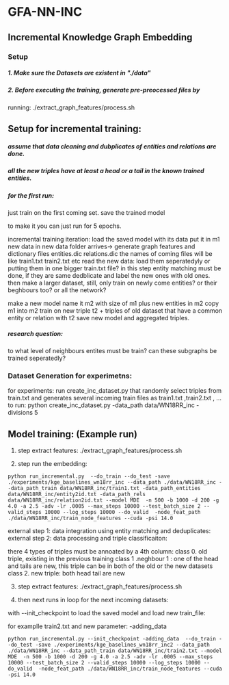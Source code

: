 # GFA-NN-INC
## Incremental Knowledge Graph Embedding

### Setup

##### 1.  Make sure the Datasets are existent in "./data"

##### 2. Before executing the training, generate pre-preocessed files by
   running: ./extract_graph_features/process.sh




## Setup for incremental training:

##### assume that data cleaning and dubplicates of entities and relations are done.
##### all the new triples have at least a head or a tail in the known trained entities.


##### for the first run:
just train on the first coming set.
save the trained model

to make it you can just run for 5 epochs.

incremental training iteration:
load the saved model with its data put it in m1
 new data in new data folder arrives-> generate graph features and dictionary files entities.dic relations.dic 
the names of coming files will be like train1.txt train2.txt etc
 read the new data:
 load them seperatedyly or putting them in one bigger train.txt file?
 in this step entity matching must be done, if they are same dedblicate and label the new ones with old ones.
then make a larger dataset, still, only train on newly come entities? or their beghbours too? or all the network? 


 make a new model name it m2 with size of m1 plus new entities in m2
 copy m1 into m2
 train on new triple t2 + triples of old dataset that have a common entity or relation with t2
 save new model and aggregated triples.  


##### research question: 
to what level of neighbours entites must be train?
can these subgraphs be trained seperatedly? 


### Dataset Generation for experimetns:
for experiments: run create_inc_dataset.py that randomly select triples from train.txt and generates several incoming train files as train1.txt ,train2.txt , ...
to run: python  create_inc_dataset.py  -data_path data/WN18RR_inc -divisions 5

## Model training: (Example run)



1. step extract features:
./extract_graph_features/process.sh


2. step run the embedding:

```
python run_incremental.py  --do_train --do_test -save ./experiments/kge_baselines_wn18rr_inc --data_path ./data/WN18RR_inc --data_path_train data/WN18RR_inc/train1.txt -data_path_entities data/WN18RR_inc/entity2id.txt -data_path_rels data/WN18RR_inc/relation2id.txt --model MDE  -n 500 -b 1000 -d 200 -g 4.0 -a 2.5 -adv -lr .0005 --max_steps 10000 --test_batch_size 2 --valid_steps 10000 --log_steps 10000 --do_valid  -node_feat_path ./data/WN18RR_inc/train_node_features --cuda -psi 14.0
```


 external step 1: data integration using entity matching and deduplicates: 
 external step 2: data processing and triple classificaiton: 

there 4 types of triples must be annoated by a 4th column:
class 0. old triple, existing in the previous training
class 1 .neghbour 1 : one of the head and tails are new, this triple can be in both of the old or the new datasets
class 2. new triple: both head tail are new


3. step extract features:
./extract_graph_features/process.sh

4. then next runs in loop for the next incoming datasets:

with --init_checkpoint to load the saved model and load new train_file:

for examplle train2.txt and new parameter:  -adding_data
```
python run_incremental.py --init_checkpoint -adding_data  --do_train --do_test -save ./experiments/kge_baselines_wn18rr_inc2 --data_path ./data/WN18RR_inc --data_path_train data/WN18RR_inc/train2.txt --model MDE  -n 500 -b 1000 -d 200 -g 4.0 -a 2.5 -adv -lr .0005 --max_steps 10000 --test_batch_size 2 --valid_steps 10000 --log_steps 10000 --do_valid  -node_feat_path ./data/WN18RR_inc/train_node_features --cuda -psi 14.0
```


